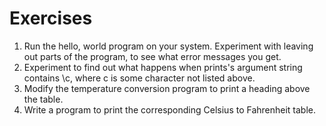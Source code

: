 # Exercises

1. Run the hello, world program on your system. Experiment with leaving out parts of the program, to see what error messages you get.
2. Experiment to find out what happens when prints's argument string contains \c, where c is some character not listed above. 
3. Modify the temperature conversion program to print a heading above the table.
4. Write a program to print the corresponding Celsius to Fahrenheit table. 
